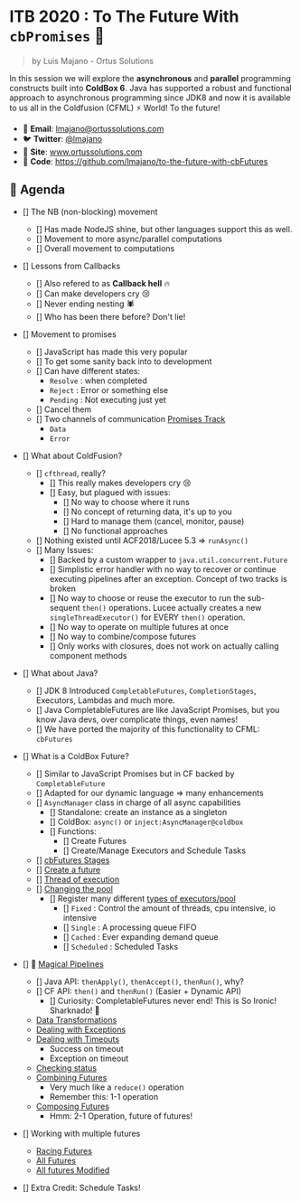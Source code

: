 # ITB 2020 : To The Future With `cbPromises` :rocket:

> by Luis Majano - Ortus Solutions

In this session we will explore the **asynchronous** and **parallel** programming constructs built into **ColdBox 6**. Java has supported a robust and functional approach to asynchronous programming since JDK8 and now it is available to us all in the Coldfusion (CFML) ⚡ World! To the future!

* 📧 **Email**: lmajano@ortussolutions.com
* 🐦 **Twitter**: [@lmajano](https://twitter.com/lmajano)
* 🔗 **Site**: www.ortussolutions.com
* 🔗 **Code**: https://github.com/lmajano/to-the-future-with-cbFutures

## 📅 Agenda

* [] The NB (non-blocking) movement
  * [] Has made NodeJS shine, but other languages support this as well.
  * [] Movement to more async/parallel computations
  * [] Overall movement to computations

* [] Lessons from Callbacks
  * [] Also refered to as **Callback hell** :fire:
  * [] Can make developers cry :cry:
  * [] Never ending nesting :spider:
  * [] Who has been there before?  Don't lie!

* [] Movement to promises
  * [] JavaScript has made this very popular
  * [] To get some sanity back into to development
  * [] Can have different states:
    * `Resolve` : when completed
    * `Reject` : Error or something else
    * `Pending` : Not executing just yet
  * [] Cancel them
  * [] Two channels of communication [Promises Track](samples/01-promises-track.md)
    * `Data`
    * `Error`

* [] What about ColdFusion?
  * [] `cfthread`, really?
    * [] This really makes developers cry :cry:
    * [] Easy, but plagued with issues:
      * [] No way to choose where it runs
      * [] No concept of returning data, it's up to you
      * [] Hard to manage them (cancel, monitor, pause)
      * [] No functional approaches
  * [] Nothing existed until ACF2018/Lucee 5.3 => `runAsync()`
  * [] Many Issues:
    * [] Backed by a custom wrapper to `java.util.concurrent.Future`
    * [] Simplistic error handler with no way to recover or continue executing pipelines after an exception. Concept of two tracks is broken
    * [] No way to choose or reuse the executor to run the sub-sequent `then()` operations.  Lucee actually creates a new `singleThreadExecutor()` for EVERY `then()` operation.
    * [] No way to operate on multiple futures at once
    * [] No way to combine/compose futures
    * [] Only works with closures, does not work on actually calling component methods

* [] What about Java?
  * [] JDK 8 Introduced `CompletableFutures`, `CompletionStages`, Executors, Lambdas and much more.
  * [] Java CompletableFutures are like JavaScript Promises, but you know Java devs, over complicate things, even names!
  * [] We have ported the majority of this functionality to CFML: `cbFutures`

* [] What is a ColdBox Future?
  * [] Similar to JavaScript Promises but in CF backed by `CompletableFuture`
  * [] Adapted for our dynamic language => many enhancements
  * [] `AsyncManager` class in charge of all async capabilities
    * [] Standalone: create an instance as a singleton
    * [] ColdBox: `async()` or `inject:AsyncManager@coldbox`
    * [] Functions:
      * [] Create Futures
      * [] Create/Manage Executors and Schedule Tasks
  * [] [cbFutures Stages](samples/02-cbfutures-stages.md)
  * [] [Create a future](samples/03-creating-future.cfc)
  * [] [Thread of execution](samples/04-nb-future.cfc)
  * [] [Changing the pool](samples/05-custom-pool.cfc)
    * [] Register many different [types of executors/pool](samples/06-cached-pool.cfc)
      * [] `Fixed` : Control the amount of threads, cpu intensive, io intensive
      * [] `Single` : A processing queue FIFO
      * [] `Cached` : Ever expanding demand queue
      * [] `Scheduled` : Scheduled Tasks

* [] 🎩 [Magical Pipelines](samples/07-then.cfc)
  * [] Java API: `thenApply()`, `thenAccept()`, `thenRun()`, why?
  * [] CF API: `then()` and `thenRun()` (Easier + Dynamic API)
    * [] Curiosity: CompletableFutures never end!  This is So Ironic! Sharknado! :shark:
  * [Data Transformations](samples/08-data-transformations.cfc)
  * [Dealing with Exceptions](samples/09-exceptions.cfc)
  * [Dealing with Timeouts](samples/10-timeouts.cfc)
    * Success on timeout
    * Exception on timeout
  * [Checking status](samples/11-statuschecks.cfc)
  * [Combining Futures](samples/12-combine.cfc)
    * Very much like a `reduce()` operation
    * Remember this: 1-1 operation
  * [Composing Futures](samples/13-compose.cfc)
    * Hmm: 2-1 Operation, future of futures!
  
* [] Working with multiple futures
  * [Racing Futures](samples/14-anyOf.cfc)
  * [All Futures](samples/15-all.cfc)
  * [All futures Modified](samples/16-allapply.cfc)

* [] Extra Credit: Schedule Tasks!
